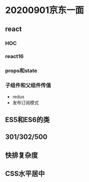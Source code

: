 # 20200901京东一面  
## react
### HOC  
### react16   
### props和state  
### 子组件和父组件传值   
- redux  
- 发布订阅模式   
## ES5和ES6的类   
## 301/302/500   
## 快排复杂度   
## CSS水平居中  
